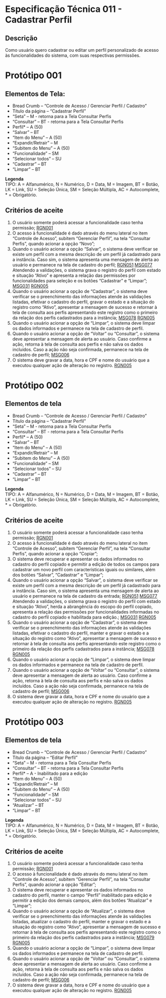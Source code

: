 # Especificação Técnica 011 - Cadastrar Perfil

## Descrição
Como usuário quero cadastrar ou editar um perfil personalizado de acesso às funcionalidades do sistema, com suas respectivas permissões.

# Protótipo 001


## Elementos de Tela:
* Bread Crumb – “Controle de Acesso / Gerenciar Perfil / Cadastro” 
* Título da página – “Cadastrar Perfil” 
* “Seta” – M - retorna para a Tela Consultar Perfis 
* “Consultar” – BT - retorna para a Tela Consultar Perfis 
* Perfil* – A (50) 
* “Salvar” – BT 
* “Item do Menu” – A (50)  
* “Expandir/Retrair” – M 
* “Subitem do Menu” – A (50)  
* “Funcionalidade” – SM 
* “Selecionar todos” – SU 
* “Cadastrar” – BT 
* “Limpar” – BT 

**Legenda**  
TIPO: A = Alfanumérico, N = Numérico, D = Data, M = Imagem, BT = Botão, LK = Link, SU = Seleção Única, SM = Seleção Múltipla, AC = Autocomplete, * = Obrigatório. 

## Critérios de aceite 
1. O usuário somente poderá acessar a funcionalidade caso tenha permissão; [RGN001](DocumentoDeRegrasv2.md#rgn001)
2. O acesso à funcionalidade é dado através do menu lateral no item “Controle de Acesso”, subitem “Gerenciar Perfil”, na tela “Consultar Perfis”, quando acionar a opção “Novo”; 
3. Quando o usuário acionar a opção “Salvar”, o sistema deve verificar se existe um perfil com a mesma descrição de um perfil já cadastrado para a instância. Caso sim, o sistema apresenta uma mensagem de alerta ao usuário e permanece na tela de cadastro do perfil; [RGN051](DocumentoDeRegrasv2.md#rgn051) [MSG077](DocumentoDeMensagensv2.md#msg077)
Atendendo a validações, o sistema grava o registro do perfil com estado e situação “Ativo” e apresenta a relação das permissões por funcionalidades para seleção e os botões “Cadastrar” e “Limpar”; [MSG031](DocumentoDeMensagensv2.md#msg031) [RGN005](DocumentoDeRegrasv2.md#rgn005)
4. Quando o usuário acionar a opção de “Cadastrar”, o sistema deve verificar se o preenchimento das informações atende às validações listadas, efetivar o cadastro do perfil, gravar o estado e a situação do registro como “Ativo”, apresentar a mensagem de sucesso e retornar à tela de consulta aos perfis apresentando este registro como o primeiro da relação dos perfis cadastrados para a instância; [MSG078](DocumentoDeMensagensv2.md#msg078) [RGN005](DocumentoDeRegrasv2.md#rgn005)
5. Quando o usuário acionar a opção de “Limpar”, o sistema deve limpar os dados informados e permanece na tela de cadastro de perfil. 
6. Quando o usuário acionar a opção de “Voltar” ou “Consultar”, o sistema deve apresentar a mensagem de alerta ao usuário. Caso confirme a ação, retorna à tela de consulta aos perfis e não salva os dados incluídos. Caso a ação não seja confirmada, permanece na tela de cadastro de perfil; [MSG006](DocumentoDeMensagensv2.md#msg006)
7. O sistema deve gravar a data, hora e CPF e nome do usuário que a executou qualquer ação de alteração no registro. [RGN005](DocumentoDeRegrasv2.md#rgn005)

# Protótipo 002

## Elementos de tela
* Bread Crumb – “Controle de Acesso / Gerenciar Perfil / Cadastro” 
* Título da página – “Cadastrar Perfil” 
* “Seta” – M - retorna para a Tela Consultar Perfis 
* “Consultar” – BT - retorna para a Tela Consultar Perfis 
* Perfil* – A (50) 
* “Salvar” – BT 
* “Item do Menu” – A (50)  
* “Expandir/Retrair” – M 
* “Subitem do Menu” – A (50)  
* “Funcionalidade” – SM 
* “Selecionar todos” – SU 
* “Cadastrar” – BT 
* “Limpar” – BT 

**Legenda**  
TIPO: A = Alfanumérico, N = Numérico, D = Data, M = Imagem, BT = Botão, LK = Link, SU = Seleção Única, SM = Seleção Múltipla, AC = Autocomplete, * = Obrigatório. 

## Critérios de aceite
1. O usuário somente poderá acessar a funcionalidade caso tenha permissão; [RGN001](DocumentoDeRegrasv2.md#rgn001)
2. O acesso à funcionalidade é dado através do menu lateral no item “Controle de Acesso”, subitem “Gerenciar Perfil”, na tela “Consultar Perfis”, quando acionar a opção “Copiar”; 
3. O sistema deve recuperar e apresentar os dados informados no cadastro do perfil copiado e permitir a edição de todos os campos para cadastrar um novo perfil com características iguais ou similares, além dos botões “Salvar”, “Cadastrar” e “Limpar”;  
4. Quando o usuário acionar a opção “Salvar”, o sistema deve verificar se existe um perfil com a mesma descrição de um perfil já cadastrado para a instância. Caso sim, o sistema apresenta uma mensagem de alerta ao usuário e permanece na tela de cadastro da entrada; [RGN051](DocumentoDeRegrasv2.md#rgn051) [MSG077](DocumentoDeMensagensv2.md#msg077)
Atendendo a validações, o sistema grava o registro do perfil com estado e situação “Ativo”, herda a abrangência do escopo do perfil copiado, apresenta a relação das permissões por funcionalidades informadas no cadastro do perfil copiado e habilitada para edição.; [MSG031](DocumentoDeMensagensv2.md#msg031) [RGN005](DocumentoDeRegrasv2.md#rgn005)
5. Quando o usuário acionar a opção de “Cadastrar”, o sistema deve verificar se o preenchimento das informações atende às validações listadas, efetivar o cadastro do perfil, manter e gravar o estado e a situação do registro como “Ativo”, apresentar a mensagem de sucesso e retornar à tela de consulta aos perfis apresentando este registro como o primeiro da relação dos perfis cadastrados para a instância; [MSG078](DocumentoDeMensagensv2.md#msg078) [RGN005](DocumentoDeRegrasv2.md#rgn005)
6. Quando o usuário acionar a opção de “Limpar”, o sistema deve limpar os dados informados e permanece na tela de cadastro de perfil. 
7. Quando o usuário acionar a opção de “Voltar” ou “Consultar”, o sistema deve apresentar a mensagem de alerta ao usuário. Caso confirme a ação, retorna à tela de consulta aos perfis e não salva os dados incluídos. Caso a ação não seja confirmada, permanece na tela de cadastro de perfil; [MSG006](DocumentoDeMensagensv2.md#msg006)
8. O sistema deve gravar a data, hora e CPF e nome do usuário que a executou qualquer ação de alteração no registro. [RGN005](DocumentoDeRegrasv2.md#rgn005)

# Protótipo 003

## Elementos de tela
* Bread Crumb – “Controle de Acesso / Gerenciar Perfil / Cadastro” 
* Título da página – “Editar Perfil” 
* “Seta” – M - retorna para a Tela Consultar Perfis 
* “Consultar” – BT - retorna para a Tela Consultar Perfis 
* Perfil* – A - Inabilitado para a edição 
* “Item do Menu” – A (50)  
* “Expandir/Retrair” – M 
* “Subitem do Menu” – A (50)  
* “Funcionalidade” – SM 
* “Selecionar todos” – SU 
* “Atualizar” – BT 
* “Limpar” – BT 

**Legenda**  
TIPO: A = Alfanumérico, N = Numérico, D = Data, M = Imagem, BT = Botão, LK = Link, SU = Seleção Única, SM = Seleção Múltipla, AC = Autocomplete, * = Obrigatório. 

## Critérios de aceite
1. O usuário somente poderá acessar a funcionalidade caso tenha permissão; [RGN001](DocumentoDeRegrasv2.md#rgn001)
2. O acesso à funcionalidade é dado através do menu lateral no item “Controle de Acesso”, subitem “Gerenciar Perfil”, na tela “Consultar Perfis”, quando acionar a opção “Editar”; 
3. O sistema deve recuperar e apresentar os dados informados no cadastro do perfil, manter o campo “Perfil” inabilitado para edição e permitir a edição dos demais campos, além dos botões “Atualizar” e “Limpar”;  
4. Quando o usuário acionar a opção de “Atualizar”, o sistema deve verificar se o preenchimento das informações atende às validações listadas, atualizar o cadastro do perfil, manter e gravar o estado e a situação do registro como “Ativo”, apresentar a mensagem de sucesso e retornar à tela de consulta aos perfis apresentando este registro como o primeiro da relação dos perfis cadastrados para a instância; [MSG079](DocumentoDeMensagensv2.md#msg079) [RGN005](DocumentoDeRegrasv2.md#rgn005)
5. Quando o usuário acionar a opção de “Limpar”, o sistema deve limpar os dados informados e permanece na tela de cadastro de perfil. 
6. Quando o usuário acionar a opção de “Voltar” ou “Consultar”, o sistema deve apresentar a mensagem de alerta ao usuário. Caso confirme a ação, retorna à tela de consulta aos perfis e não salva os dados incluídos. Caso a ação não seja confirmada, permanece na tela de cadastro de perfil; [MSG006](DocumentoDeMensagensv2.md#msg006)
7. O sistema deve gravar a data, hora e CPF e nome do usuário que a executou qualquer ação de alteração no registro. [RGN005](DocumentoDeRegrasv2.md#rgn005)